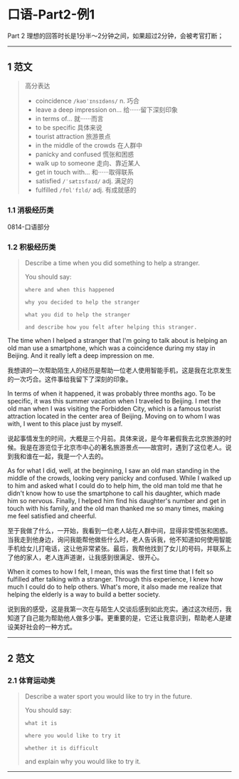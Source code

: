 # 口语-Part2-例1

Part 2 理想的回答时长是1分半～2分钟之间，如果超过2分钟，会被考官打断；

---

## 1 范文

> 高分表达
>
> - coincidence `/kəʊˈɪnsɪdəns/` n. 巧合
> - leave a deep impression on... 给······留下深刻印象
> - in terms of... 就······而言
> - to be specific 具体来说
> - tourist attraction 旅游景点
> - in the middle of the crowds 在人群中
> - panicky and confused 慌张和困惑
> - walk up to someone 走向、靠近某人
> - get in touch with... 和······取得联系
> - satisfied `/ˈsætɪsfaɪd/` adj. 满足的
> - fulfilled `/fʊlˈfɪld/` adj. 有成就感的


### 1.1 消极经历类

0814-口语部分

### 1.2 积极经历类

> Describe a time when you did something to help a stranger.
> 
> You should say:
> 
>     where and when this happened
> 
>     why you decided to help the stranger
> 
>     what you did to help the stranger
> 
>     and describe how you felt after helping this stranger.

The time when I helped a stranger that I'm going to talk about is helping an old man use a smartphone, which was a coincidence during my stay in Beijing. And it really left a deep impression on me.

我想讲的一次帮助陌生人的经历是帮助一位老人使用智能手机，这是我在北京发生的一次巧合。这件事给我留下了深刻的印象。

In terms of when it happened, it was probably three months ago. To be specific, it was this summer vacation when I traveled to Beijing. I met the old man when I was visiting the Forbidden City, which is a famous tourist attraction located in the center area of Beijing. Moving on to whom I was with, I went to this place just by myself.

说起事情发生的时间，大概是三个月前。具体来说，是今年暑假我去北京旅游的时候。我是在游览位于北京市中心的著名旅游景点——故宫时，遇到了这位老人。说到我和谁在一起，我是一个人去的。

As for what I did, well, at the beginning, I saw an old man standing in the middle of the crowds, looking very panicky and confused. While I walked up to him and asked what I could do to help him, the old man told me that he didn't know how to use the smartphone to call his daughter, which made him so nervous. Finally, I helped him find his daughter's number and get in touch with his family, and the old man thanked me so many times, making me feel satisfied and cheerful.

至于我做了什么，一开始，我看到一位老人站在人群中间，显得非常慌张和困惑。当我走到他身边，询问我能帮他做些什么时，老人告诉我，他不知道如何使用智能手机给女儿打电话，这让他非常紧张。最后，我帮他找到了女儿的号码，并联系上了他的家人，老人连声道谢，让我感到很满足、很开心。

When it comes to how I felt, I mean, this was the first time that I felt so fulfilled after talking with a stranger. Through this experience, I knew how much I could do to help others. What's more, it also made me realize that helping the elderly is a way to build a better society.

说到我的感受，这是我第一次在与陌生人交谈后感到如此充实。通过这次经历，我知道了自己能为帮助他人做多少事。更重要的是，它还让我意识到，帮助老人是建设美好社会的一种方式。

---

## 2 范文

### 2.1 体育运动类

> Describe a water sport you would like to try in the future.
> 
> You should say:
>
>     what it is
> 
>     where you would like to try it
> 
>     whether it is difficult 
> 
> and explain why you would like to try it.

---